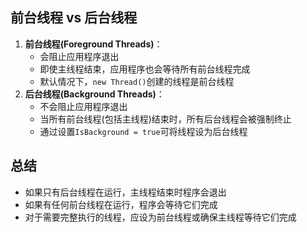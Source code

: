 ## 前台线程 vs 后台线程

1. **前台线程(Foreground Threads)**：
   - 会阻止应用程序退出
   - 即使主线程结束，应用程序也会等待所有前台线程完成
   - 默认情况下，`new Thread()`创建的线程是前台线程
2. **后台线程(Background Threads)**：
   - 不会阻止应用程序退出
   - 当所有前台线程(包括主线程)结束时，所有后台线程会被强制终止
   - 通过设置`IsBackground = true`可将线程设为后台线程



## 总结

- 如果只有后台线程在运行，主线程结束时程序会退出
- 如果有任何前台线程在运行，程序会等待它们完成
- 对于需要完整执行的线程，应设为前台线程或确保主线程等待它们完成